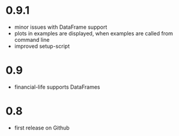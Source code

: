 # 0.9.1
* minor issues with DataFrame support
* plots in examples are displayed, when examples are called from command line
* improved setup-script

# 0.9
* financial-life supports DataFrames

# 0.8
* first release on Github

